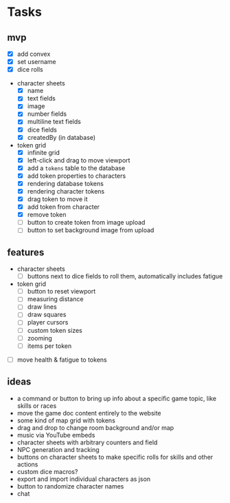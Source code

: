 # Tasks

## mvp

- [x] add convex
- [x] set username
- [x] dice rolls
- character sheets
  - [x] name
  - [x] text fields
  - [x] image
  - [x] number fields
  - [x] multiline text fields
  - [x] dice fields
  - [x] createdBy (in database)
- token grid
  - [x] infinite grid
  - [x] left-click and drag to move viewport
  - [x] add a `tokens` table to the database
  - [x] add token properties to characters
  - [x] rendering database tokens
  - [x] rendering character tokens
  - [x] drag token to move it
  - [x] add token from character
  - [x] remove token
  - [ ] button to create token from image upload
  - [ ] button to set background image from upload

## features

- character sheets
  - [ ] buttons next to dice fields to roll them, automatically includes fatigue
- token grid
  - [ ] button to reset viewport
  - [ ] measuring distance
  - [ ] draw lines
  - [ ] draw squares
  - [ ] player cursors
  - [ ] custom token sizes
  - [ ] zooming
  - [ ] items per token
- [ ] move health & fatigue to tokens

## ideas

- a command or button to bring up info about a specific game topic, like skills or races
- move the game doc content entirely to the website
- some kind of map grid with tokens
- drag and drop to change room background and/or map
- music via YouTube embeds
- character sheets with arbitrary counters and field
- NPC generation and tracking
- buttons on character sheets to make specific rolls for skills and other actions
- custom dice macros?
- export and import individual characters as json
- button to randomize character names
- chat
